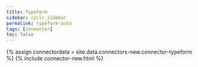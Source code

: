 ```yaml
---
title: Typeform
sidebar: cyclr_sidebar
permalink: typeform-auto
tags: [connector]
toc: false
---
```

{% assign connectordata = site.data.connectors-new.connector-typeform %}
{% include connector-new.html %}	